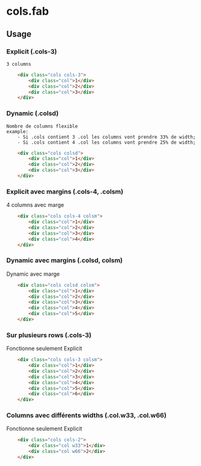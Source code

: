 # cols.fab

## Usage

### Explicit (.cols-3)
	3 columns

```html
	<div class="cols cols-3">
		<div class="col">1</div>
		<div class="col">2</div>
		<div class="col">3</div>
	</div>
```
### Dynamic (.colsd)
	Nombre de columns flexible 
	example: 
		- Si .cols contient 3 .col les columns vont prendre 33% de width; 
		- Si .cols contient 4 .col les columns vont prendre 25% de width;
```html
	<div class="cols colsd">
		<div class="col">1</div>
		<div class="col">2</div>
		<div class="col">3</div>
	</div>
```
### Explicit avec margins (.cols-4, .colsm)
  4 columns avec marge
```html
	<div class="cols cols-4 colsm">
		<div class="col">1</div>
		<div class="col">2</div>
		<div class="col">3</div>
		<div class="col">4</div>
	</div>
```
### Dynamic avec margins (.colsd, colsm)
  Dynamic avec marge
```html
	<div class="cols colsd colsm">
		<div class="col">1</div>
		<div class="col">2</div>
		<div class="col">3</div>
		<div class="col">4</div>
		<div class="col">5</div>
	</div>
```
### Sur plusieurs rows (.cols-3)
  Fonctionne seulement Explicit
```html
	<div class="cols cols-3 colsm">
		<div class="col">1</div>
		<div class="col">2</div>
		<div class="col">3</div>
		<div class="col">4</div>
		<div class="col">5</div>
		<div class="col">6</div>
	</div>
```
### Columns avec différents widths (.col.w33, .col.w66)
  Fonctionne seulement Explicit
```html
	<div class="cols cols-2">
		<div class="col w33">1</div>
		<div class="col w66">2</div>
	</div>
```
	
